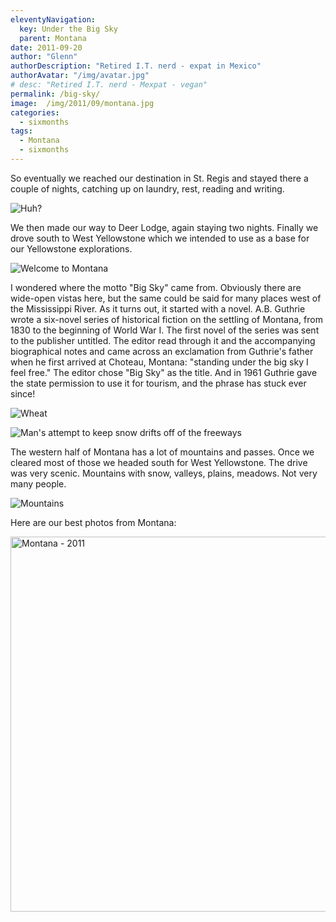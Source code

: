 ```yaml
---
eleventyNavigation:
  key: Under the Big Sky
  parent: Montana
date: 2011-09-20
author: "Glenn"
authorDescription: "Retired I.T. nerd - expat in Mexico"
authorAvatar: "/img/avatar.jpg"
# desc: "Retired I.T. nerd - Mexpat - vegan"
permalink: /big-sky/
image:  /img/2011/09/montana.jpg
categories:
  - sixmonths
tags:
  - Montana
  - sixmonths
---
```

So eventually we reached our destination in St. Regis and stayed there a couple of nights, catching up on laundry, rest, reading and writing. 

![Huh?](https://live.staticflickr.com/65535/47090984924_20c479a3a9.jpg)

We then made our way to Deer Lodge, again staying two nights. Finally we drove south to West Yellowstone which we intended to use as a base for our Yellowstone explorations.

![Welcome to Montana](https://live.staticflickr.com/65535/47828356362_e5fcc69229_c.jpg)

I wondered where the motto "Big Sky" came from. Obviously there are wide-open vistas here, but the same could be said for many places west of the Mississippi River. As it turns out, it started with a novel. A.B. Guthrie wrote a six-novel series of historical fiction on the settling of Montana, from 1830 to the beginning of World War I. The first novel of the series was sent to the publisher untitled. The editor read through it and the accompanying biographical notes and came across an exclamation from Guthrie's father when he first arrived at Choteau, Montana: "standing under the big sky I feel free." The editor chose "Big Sky" as the title. And in 1961 Guthrie gave the state permission to use it for tourism, and the phrase has stuck ever since!

![Wheat](https://live.staticflickr.com/65535/40913942303_405944aca6_c.jpg)

![Man's attempt to keep snow drifts off of the freeways](https://live.staticflickr.com/65535/32936213387_d433edd53d_c.jpg)

The western half of Montana has a lot of mountains and passes. Once we cleared most of those we headed south for West Yellowstone. The drive was very scenic. Mountains with snow, valleys, plains, meadows. Not very many people.

![Mountains](https://live.staticflickr.com/65535/47880374241_45d4011009_c.jpg)

Here are our best photos from Montana:

<a data-flickr-embed="true" data-header="true" data-footer="true"  href="https://www.flickr.com/gp/vagabondians/Z3Q6s6" title="Montana - 2011"><img src="https://live.staticflickr.com/65535/46964129455_79426723ca_c.jpg" width="800" height="600" alt="Montana - 2011"></a><script async src="//embedr.flickr.com/assets/client-code.js" charset="utf-8"></script>